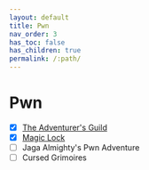 ```yaml
---
layout: default
title: Pwn
nav_order: 3
has_toc: false
has_children: true
permalink: /:path/
---
```

# Pwn
- [x] [The Adventurer's Guild](The%20Adventurer's%20Guild/)
- [x] [Magic Lock](Magic%20Lock/)
- [ ] Jaga Almighty's Pwn Adventure
- [ ] Cursed Grimoires
